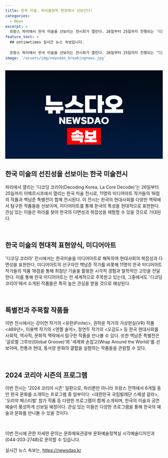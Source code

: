 ```yaml
---
title: 한국 미술, 파리올림픽 현장에서 선보인다!
categories:
  - News
excerpt: >
  프랑스 파리에서 한국 미술을 선보이는 전시회가 열린다. 26일부터 25일까지 진행되는 ‘디코딩 코리아’ 전시는 한국 현대사회를 다양한 맥락에서 탐구한 11명의 미디어아트 작가의 작품을 선보인다. 이를 통해 한국의 특성과 복잡성, 다양성을 현대적 미디어아트로 해석하며, 백남준의 특별전도 열린다. 최첨단 기술을 활용한 작품은 참관자에게 새로운 시각적 경험을 선사하며, 한국의 철학적 고민을 전한다. 또한 ‘글로벌 그루브’와 ‘세계와 손잡고’ 등을 통해 전통과 현대, 동양과 서양의 융합을 경험할 수 있다. 해당 전시는 ‘2024 코리아 시즌’의 프로그램으로 진행되며, 26일부터 6개월간 프랑스 전역에서 한국 문화를 소개한다.
feature_text: >
  ## ontimetimes 실시간 뉴스 속보입니다.

  프랑스 파리에서 한국 미술을 선보이는 전시회가 열린다. 26일부터 25일까지 진행되는 ‘디코딩 코리아’ 전시는 한국 현대사회를 다양한 맥락에서 탐구한 11명의 미디어아트 작가의 작품을 선보인다. 이를 통해 한국의 특성과 복잡성, 다양성을 현대적 미디어아트로 해석하며, 백남준의 특별전도 열린다. 최첨단 기술을 활용한 작품은 참관자에게 새로운 시각적 경험을 선사하며, 한국의 철학적 고민을 전한다. 또한 ‘글로벌 그루브’와 ‘세계와 손잡고’ 등을 통해 전통과 현대, 동양과 서양의 융합을 경험할 수 있다. 해당 전시는 ‘2024 코리아 시즌’의 프로그램으로 진행되며, 26일부터 6개월간 프랑스 전역에서 한국 문화를 소개한다.
image: '/assets/img/newsdao_breakingnews.jpg'
---
```


<p><img src="/assets/img/newsdao_breakingnews.jpg" alt="ontimetimes 속보" /></p>

<h2 data-ke-size="size26">한국 미술의 선진성을 선보이는 한국 미술전시</h2>

<p>파리에서 열리는 '디코딩 코리아(Decoding Korea, La Core Decode)'는 26일부터 25일까지 이메르시프에서 열리는 한국 미술 전시로, 11명의 미디어아트 작가들의 18점의 작품과 백남준 특별전이 함께 전시된다. 이 전시는 한국의 현대사회를 다양한 맥락에서 탐구한 작품들을 선보이며, 미디어아트를 통해 한국의 특성을 현대적으로 표현한다. 관심 있는 이들은 파리를 찾아 한국의 다면성과 복잡성을 체험할 수 있을 것으로 기대된다.</p>

<p data-ke-size="size16">&nbsp;</p>

<h2 data-ke-size="size26">한국 미술의 현대적 표현양식, 미디어아트</h2>

<p>'디코딩 코리아' 전시에서는 한국미술을 미디어아트로 해독하여 현대사회의 복잡성과 다면성을 표현한다. 미디어아트의 선구자인 백남준 작가를 비롯해 11명의 한국 미디어아트 작가들의 작품 18점을 통해 최첨단 기술을 활용한 시각적 경험과 철학적인 고민을 전달한다. 이를 통해 한국 미디어아트는 전 세계적으로 주목받고 있는데, 그중에서도 '디코딩 코리아'에서 소개된 작품들은 특히 높은 관심을 받을 것으로 예상된다.</p>

<p data-ke-size="size16">&nbsp;</p>

<h2 data-ke-size="size26">특별전과 주목할 작품들</h2>

<p>이번 전시에서는 강이연 작가의 &lt;유한(Finite)&gt;, 권하윤 작가의 가상현실(VR) 작품 &lt;489년&gt;, 이용백 작가의 &lt;엔젤 솔저&gt;, 정연두 작가의 &lt;오감도&gt; 등 한국 현대사회를 사회적, 역사적, 문화적 맥락에서 탐구한 작품을 만나볼 수 있다. 또한 백남준 특별전은 '글로벌 그루브(Global Groove)'와 '세계와 손잡고(Wrap Around the World)'를 선보이며, 전통과 현대, 동서양 문화의 결합을 실험하는 작품들을 관람할 수 있다.</p>

<p data-ke-size="size16">&nbsp;</p>

<h2 data-ke-size="size26">2024 코리아 시즌의 프로그램</h2>

<p>이번 전시는 '2024 코리아 시즌' 일환으로, 파리뿐만 아니라 프랑스 전역에서 6개월 동안 한국 문화를 소개하는 프로그램 중 일부이다. &lt;대한민국 국립발레단 스페셜 갈라&gt;, '오리악 페스티벌' 참가 작품 등 다양한 프로그램이 함께 소개되며, 한국의 미술과 공연 예술이 풍성하게 선보일 예정이다. 관심 있는 이들은 다양한 프로그램을 통해 한국의 예술과 문화를 만나볼 수 있을 것이다.</p>

<p data-ke-size="size16">&nbsp;</p>

<p>이번 전시에 관한 자세한 문의는 문화체육관광부 문화예술정책실 시각예술디자인과(044-203-2748)로 문의할 수 있습니다.</p>
실시간 뉴스 속보는, <a href="https://newsdao.kr" rel="dofollow">https://newsdao.kr</a>


